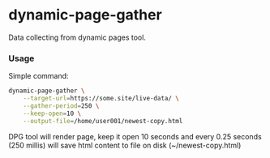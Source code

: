 # dynamic-page-gather

Data collecting from dynamic pages tool.

### Usage

Simple command:

```bash
dynamic-page-gather \
    --target-url=https://some.site/live-data/ \
    --gather-period=250 \
    --keep-open=10 \
    --output-file=/home/user001/newest-copy.html
```

DPG tool will render page, keep it open 10 seconds 
and every 0.25 seconds (250 millis) will save html content to file 
on disk (~/newest-copy.html)
